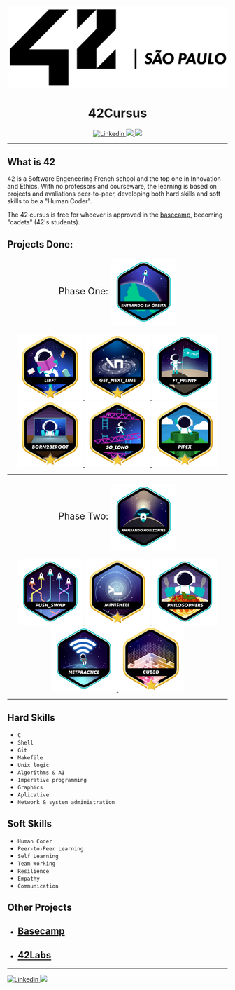 <div align="center">
	<a href="https://www.42sp.org.br/">
		<img src="./img/42-saopaulo.png">
	</a>
	<h1> 42Cursus </h1>
</div>

<div align="center">
	<a href="https://www.linkedin.com/in/lucasdatiliocarderelli/">
    	<img alt="Linkedin" src="https://img.shields.io/badge/Lucas Datilio Carderelli-blue?style=flat&logo=Linkedin&logoColor=white" />
  	</a>
	<a href="https://github.com/LucasDatilioCarderelli" alt="login intra">
    	<img src="https://img.shields.io/badge/-ldatilio-gray?style=flat&logo=42&logoColor=white" />
	</a>
    <img src="https://img.shields.io/github/last-commit/LucasDatilioCarderelli/42cursus?color=blue">

</div>

---

## What is 42

42 is a Software Engeneering French school and the top one in Innovation and Ethics. With no professors and courseware, the learning is based on projects and avaliations peer-to-peer, developing both hard skills and soft skills to be a "Human Coder".

The 42 cursus is free for whoever is approved in the [basecamp](https://github.com/LucasDatilioCarderelli/42Basecamp), becoming "cadets" (42's students).

## Projects Done:

<div align="center">
	<p style="font-size: 21px;">
		Phase One:
		<img src="./img/fase1.png" style="vertical-align: middle;">
	</p>
	<a alt="libft" href="https://github.com/LucasDatilioCarderelli/01-libft">
		<img src="./img/libft.png">
	</a>
	<a alt="get next line" href="https://github.com/LucasDatilioCarderelli/02-get_next_line">
		<img src="./img/gnl.png">
	</a>
	<a alt="ft_printf" href="https://github.com/LucasDatilioCarderelli/03-printf">
		<img src="./img/printf.png">
	</a>
	<br>
	<a alt="born2beRoot" href="https://github.com/LucasDatilioCarderelli/04-born2beRoot">
		<img src="./img/born2beroot.png">
	</a>
	<a alt="so_long" href="https://github.com/LucasDatilioCarderelli/05-so_long">
		<img src="./img/so_long.png">
	</a>
	<a alt="pipex" href="https://github.com/LucasDatilioCarderelli/06-pipex">
		<img src="./img/pipex.png">
	</a>
</div>

---

<div align="center">
	<p style="font-size: 21px;">
		Phase Two:
		<img src="./img/phase_two.png" style="vertical-align: middle;">
	</p>
	<a alt="Push_swap" href="https://github.com/LucasDatilioCarderelli/07-push_swap">
		<img src="./img/push_swap.png">
	</a>
	<a alt="Minishell" href="https://github.com/LucasDatilioCarderelli/08-minishell">
		<img src="./img/minishell.png">
	</a>
	<a alt="Philosophers" href="https://github.com/LucasDatilioCarderelli/09-philosophers">
		<img src="./img/philosophers.png">
	</a>
	<a alt="Netpractice" href="https://github.com/LucasDatilioCarderelli/10-netpractice">
		<img src="./img/netpractice.png">
	</a>
	<a alt="Cub3d" href="https://github.com/LucasDatilioCarderelli/11-cub3d">
		<img src="./img/cub3d.png">
	</a>
</div>

---

## Hard Skills

* ``C``
* ``Shell``
* ``Git``
* ``Makefile``
* ``Unix logic``
* ``Algorithms & AI``
* ``Imperative programming``
* ``Graphics``
* ``Aplicative``
* ``Network & system administration``

## Soft Skills

* ``Human Coder``
* ``Peer-to-Peer Learning``
* ``Self Learning``
* ``Team Working``
* ``Resilience``
* ``Empathy``
* ``Communication``

## Other Projects

* ## [Basecamp](https://github.com/LucasDatilioCarderelli/42Basecamp)

* ## [42Labs](https://github.com/LucasDatilioCarderelli/42labs)

---

<a href="https://www.linkedin.com/in/lucasdatiliocarderelli/">
	<img alt="Linkedin" src="https://img.shields.io/badge/Lucas Datilio Carderelli-blue?style=flat&logo=Linkedin&logoColor=white" />
</a>
<a href="https://github.com/LucasDatilioCarderelli" alt="login intra">
	<img src="https://img.shields.io/badge/-ldatilio-gray?style=flat&logo=42&logoColor=white" />
</a>